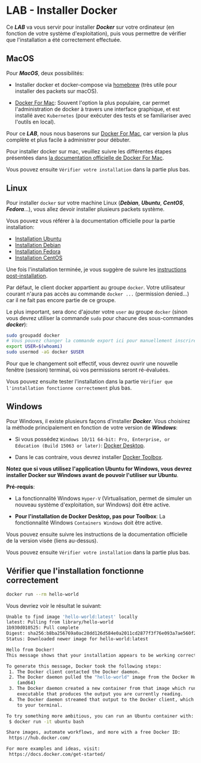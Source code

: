 # LAB - Installer Docker

Ce ***LAB*** va vous servir pour installer ***Docker*** sur votre ordinateur (en fonction de votre système d'exploitation), puis vous permettre de vérifier que l'installation a été correctement effectuée.

## MacOS

Pour ***MacOS***, deux possibilités:

- Installer docker et docker-compose via [homebrew](https://brew.sh/) (très utile pour installer des packets sur macOS).

- [Docker For Mac](https://docs.docker.com/docker-for-mac/install/): Souvent l'option la plus populaire, car permet l'administration de docker à travers une interface graphique, et est installé avec `Kubernetes` (pour exécuter des tests et se familiariser avec l'outils en local).

Pour ce ***LAB***, nous nous baserons sur [Docker For Mac](https://docs.docker.com/docker-for-mac/install/), car version la plus complète et plus facile à administrer pour débuter.


Pour installer docker sur mac, veuillez suivre les différentes étapes présentées dans [la documentation officielle de Docker For Mac](https://docs.docker.com/docker-for-mac/install/).

Vous pouvez ensuite `Vérifier votre installation` dans la partie plus bas.

## Linux

Pour installer `docker` sur votre machine Linux (***Debian***, ***Ubuntu***, ***CentOS***, ***Fedora***...), vous allez devoir installer plusieurs packets système.

Vous pouvez vous référer à la documentation officielle pour la partie installation:

- [Installation Ubuntu](https://docs.docker.com/install/linux/docker-ce/ubuntu/)
- [Installation Debian](https://docs.docker.com/install/linux/docker-ce/debian/)
- [Installation Fedora](https://docs.docker.com/install/linux/docker-ce/fedora/)
- [Installation CentOS](https://docs.docker.com/install/linux/docker-ce/centos/)

Une fois l'installation terminée, je vous suggère de suivre les [instructions post-installation](https://docs.docker.com/install/linux/linux-postinstall/).

Par défaut, le client docker appartient au groupe `docker`. Votre utilisateur courant n'aura pas accès au commande `docker ...` (permission denied...) car il ne fait pas encore partie de ce groupe.

Le plus important, sera donc d'ajouter votre `user` au groupe `docker` (sinon vous devrez utiliser la commande `sudo` pour chacune des sous-commandes ***docker***):

```bash
sudo groupadd docker
# Vous pouvez changer la commande export ici pour manuellement inscrire le nom de l'utilisateur à ajouter au groupe docker, ici, l'utilisateur courant sera utilisé
export USER=$(whoami)
sudo usermod -aG docker $USER
```

Pour que le changement soit effectif, vous devrez ouvrir une nouvelle fenêtre (session) terminal, où vos permissions seront ré-évaluées.

Vous pouvez ensuite tester l'installation dans la partie `Vérifier que l'installation fonctionne correctement` plus bas.

## Windows

Pour Windows, il existe plusieurs façons d'installer ***Docker***. Vous choisirez la méthode principalement en fonction de votre version de ***Windows***:

- Si vous possédez `Windows 10/11 64-bit: Pro, Enterprise, or Education (Build 15063 or later)`: [Docker Desktop](https://docs.docker.com/docker-for-windows/install/).

- Dans le cas contraire, vous devrez installer [Docker Toolbox](https://docs.docker.com/toolbox/toolbox_install_windows/).

**Notez que si vous utilisez l'application Ubuntu for Windows, vous devrez installer Docker sur Windows avant de pouvoir l'utiliser sur Ubuntu**.

**Pré-requis**:

- La fonctionnalité Windows `Hyper-V` (Virtualisation, permet de simuler un nouveau système d'exploitation, sur Windows) doit être active.

- **Pour l'installation de Docker Desktop, pas pour Toolbox**: La fonctionnalité Windows `Containers Windows` doit être active.

Vous pouvez ensuite suivre les instructions de la documentation officielle de la version visée (liens au-dessus).

Vous pouvez ensuite `Vérifier votre installation` dans la partie plus bas.

## Vérifier que l'installation fonctionne correctement

```bash
docker run --rm hello-world
```
Vous devriez voir le résultat le suivant:

```bash
Unable to find image 'hello-world:latest' locally
latest: Pulling from library/hello-world
1b930d010525: Pull complete 
Digest: sha256:b8ba256769a0ac28dd126d584e0a2011cd2877f3f76e093a7ae560f2a5301c00
Status: Downloaded newer image for hello-world:latest

Hello from Docker!
This message shows that your installation appears to be working correctly.

To generate this message, Docker took the following steps:
 1. The Docker client contacted the Docker daemon.
 2. The Docker daemon pulled the "hello-world" image from the Docker Hub.
    (amd64)
 3. The Docker daemon created a new container from that image which runs the
    executable that produces the output you are currently reading.
 4. The Docker daemon streamed that output to the Docker client, which sent it
    to your terminal.

To try something more ambitious, you can run an Ubuntu container with:
 $ docker run -it ubuntu bash

Share images, automate workflows, and more with a free Docker ID:
 https://hub.docker.com/

For more examples and ideas, visit:
 https://docs.docker.com/get-started/
```
